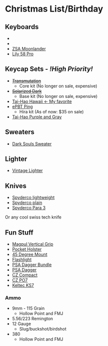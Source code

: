 # Christmas List/Birthday


## Keyboards

* ~~[](https://www.etsy.com/listing/1571855869/choc-corne-40-24g-wireless-split?ga_order=most_relevant&ga_search_type=all&ga_view_type=gallery&ga_search_query=mechanical+keyboard&ref=sr_gallery-1-28&frs=1&organic_search_click=1)~~
* [](https://www.etsy.com/listing/1260155362/keyclicks-w-ergo-24g-wireless-split?click_key=03cdf9af9e3c18bf9c28a43600d5c4e894272f4f%3A1260155362&click_sum=f373bd4d&ref=related-3&frs=1)
* [ZSA Moonlander](https://www.zsa.io/moonlander/)
* [Lily 58 Pro](https://www.etsy.com/listing/1486927150/pre-soldered-lily58-pro-mx-choc-split?click_key=8a96b062ab9e8149ffe440d1487c23413f534b42%3A1486927150&click_sum=91021633&ga_order=most_relevant&ga_search_type=all&ga_view_type=gallery&ga_search_query=lily58&ref=sr_gallery-1-3&frs=1)

## Keycap Sets - *!High Priority!*

* ~~[Transmutation](https://kono.store/collections/on-sale-collection/products/kds-transmutation?variant=41986273804487)~~
    * Core kit (No longer on sale, expensive)
* ~~[Solarized Dark](https://kono.store/collections/on-sale-collection/products/kds-solarized-dark?variant=42197466939591)~~
    * Base kit (No longer on sale, expensive)
* [Tai-Hao Hawaii <- My favorite](https://kono.store/collections/keycap-sets/products/tai-hao-hawaii-pbt-keycap-set)
* [ePBT Ping](https://kono.store/collections/keycap-sets/products/epbt-ping?variant=41359281782983)
    * Hira kit (As of now: $35 on sale)
* [Tai-Hao Purple and Gray](https://kono.store/collections/keycap-sets/products/tai-hao-purple-gray-pbt-keycap-set)

## Sweaters
* [Dark Souls Sweater](https://darksouls.store/product/dark-souls-praise-the-sun-ugly-christmas-sweater/)

## Lighter
* [Vintage Lighter](https://www.amazon.com/Laicengo-Vintage-Kerosene-Windproof-Included/dp/B091DN8VN7/ref=sr_1_28?keywords=old%2Blighter&sr=8-28&th=1) 

## Knives

* [Spyderco lightweight](https://www.amazon.com/Spyderco-Tenacious-Lightweight-Folding-Stainless/dp/B083ZMLSWZ/ref=mp_s_a_1_3?crid=2J3QAVH7VSUNG&keywords=spyderco+knife&qid=1700766224&sprefix=spyder%2Caps%2C202&sr=8-3)
* [Spyderco plain](https://www.amazon.com/Spyderco-Tenacious-Plain-Folding-Knife/dp/B007CK1MNU/ref=mp_s_a_1_4?crid=2J3QAVH7VSUNG&keywords=spyderco+knife&qid=1700766224&sprefix=spyder%2Caps%2C202&sr=8-4)
* [Spyderco Para 3](https://www.amazon.com/Spyderco-Lightweight-Signature-Stainless-Durable/dp/B07XVR2K7P/ref=mp_s_a_1_19?crid=2J3QAVH7VSUNG&keywords=spyderco+knife&qid=1700766224&sprefix=spyder%2Caps%2C202&sr=8-19)

Or any cool swiss tech knife


## Fun Stuff

* [Magpul Vertical Grip](https://magpul.com/rvg-rail-vertical-grip.html?mp_global_color=118)
* [Pocket Holster](https://www.amazon.com/ComfortTac-Comfortable-Concealed-Revolvers-Subcompact/dp/B071ZD4F71/ref=sr_1_5?keywords=pocket%2Bholster&sr=8-5&th=1)
* [45 Degree Mount](https://www.amazon.com/Monstrum-Degree-Offset-Picatinny-Mount/dp/B09L57BCPS/ref=mp_s_a_1_3?crid=2LCDGVQGUR7T9&keywords=45+degree+offset+mount&qid=1700766826&sprefix=45+degree%2Caps%2C267&sr=8-3)
* [Flashlight](https://www.amazon.com/Feyachi-Tactical-Flashlight-Picatinny-Batteries/dp/B07VGH8286/ref=mp_s_a_1_2_sspa?crid=FC2AP7XFAFYI&keywords=rifle+light&qid=1700766912&sprefix=rifle+light%2Caps%2C207&sr=8-2-spons&sp_csd=d2lkZ2V0TmFtZT1zcF9waG9uZV9zZWFyY2hfYXRm&psc=1)
* [PSA Dagger Bundle](https://palmettostatearmory.com/psa-dagger-compact-9mm-pistol-with-sw1-ecc-rmr-slide-threaded-barrel-w-10-15rd-mag-and-bag-sniper-green-rear-sight-rear.html)
* [PSA Dagger](https://palmettostatearmory.com/psa-dagger-compact-9mm-pistol-with-extreme-carry-cuts-flat-dark-earth.html)
* [CZ Compact](https://palmettostatearmory.com/cz-75-compact-9mm-pistol-black-91190.html)
* [CZ PO7](https://palmettostatearmory.com/cz-p07-9mm-pistol-black-91086.html)
* [Keltec KS7](https://palmettostatearmory.com/kel-tec-12-ga-ks7-pump-shotgun-ks7blk.html)

### Ammo
* 9mm - 115 Grain
    * Hollow Point and FMJ
* 5.56/223 Remington
* 12 Gauge
    * Slug/buckshot/birdshot
* 380
    * Hollow Point and FMJ
